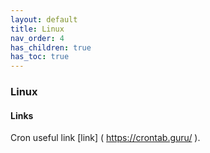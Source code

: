 ```yaml
---
layout: default
title: Linux
nav_order: 4
has_children: true
has_toc: true
---
```

### Linux

#### Links   

Cron useful link [link] ( https://crontab.guru/ ).  
